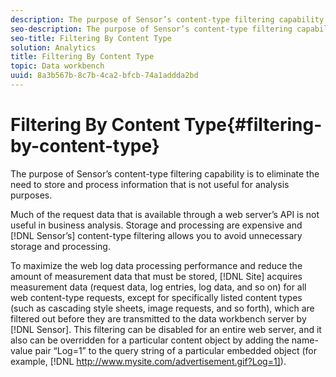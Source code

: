```yaml
---
description: The purpose of Sensor’s content-type filtering capability is to eliminate the need to store and process information that is not useful for analysis purposes.
seo-description: The purpose of Sensor’s content-type filtering capability is to eliminate the need to store and process information that is not useful for analysis purposes.
seo-title: Filtering By Content Type
solution: Analytics
title: Filtering By Content Type
topic: Data workbench
uuid: 8a3b567b-8c7b-4ca2-bfcb-74a1addda2bd
---
```


# Filtering By Content Type{#filtering-by-content-type}

The purpose of Sensor’s content-type filtering capability is to eliminate the need to store and process information that is not useful for analysis purposes.

Much of the request data that is available through a web server’s API is not useful in business analysis. Storage and processing are expensive and [!DNL Sensor’s] content-type filtering allows you to avoid unnecessary storage and processing.

To maximize the web log data processing performance and reduce the amount of measurement data that must be stored, [!DNL Site] acquires measurement data (request data, log entries, log data, and so on) for all web content-type requests, except for specifically listed content types (such as cascading style sheets, image requests, and so forth), which are filtered out before they are transmitted to the data workbench server by [!DNL Sensor]. This filtering can be disabled for an entire web server, and it also can be overridden for a particular content object by adding the name-value pair “Log=1” to the query string of a particular embedded object (for example, [!DNL http://www.mysite.com/advertisement.gif?Log=1]). 
